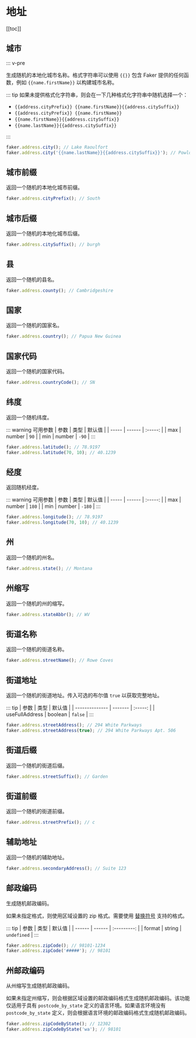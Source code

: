 # 地址

[[toc]]

## 城市

::: v-pre

生成随机的本地化城市名称。格式字符串可以使用 `{{}}` 包含 Faker 提供的任何函数，例如 `{{name.firstName}}` 以构建城市名称。

::: tip
如果未提供格式化字符串，则会在一下几种格式化字符串中随机选择一个：

- `{{address.cityPrefix}} {{name.firstName}}{{address.citySuffix}}`
- `{{address.cityPrefix}} {{name.firstName}}`
- `{{name.firstName}}{{address.citySuffix}}`
- `{{name.lastName}}{{address.citySuffix}}`

:::

```js
faker.address.city(); // Lake Raoulfort
faker.address.city('{{name.lastName}}{{address.citySuffix}}'); // Powlowski port
```

## 城市前缀

返回一个随机的本地化城市前缀。

```js
faker.address.cityPrefix(); // South
```

## 城市后缀

返回一个随机的本地化城市后缀。

```js
faker.address.citySuffix(); // burgh
```

## 县

返回一个随机的县名。

```js
faker.address.county(); // Cambridgeshire
```

## 国家

返回一个随机的国家名。

```js
faker.address.country(); // Papua New Guinea
```

## 国家代码

返回一个随机的国家代码。

```js
faker.address.countryCode(); // SN
```

## 纬度

返回一个随机纬度。

::: warning 可用参数 <Badge text="5.0.0+" type="tip" vertical="middle"/>
| 参数 | 类型 | 默认值 |
| ----- | ------ | :-----: |
| max | number | `90` |
| min | number | `-90` |
:::

```js
faker.address.latitude(); // 78.9197
faker.address.latitude(70, 10); // 40.1239
```

## 经度

返回随机经度。

::: warning 可用参数 <Badge text="5.0.0+" type="tip" vertical="middle"/>
| 参数 | 类型 | 默认值 |
| ----- | ------ | :-----: |
| max | number | `180` |
| min | number | `-180` |
:::

```js
faker.address.longitude(); // 78.9197
faker.address.longitude(70, 10); // 40.1239
```

## 州

返回一个随机的州名。

```js
faker.address.state(); // Montana
```

## 州缩写

返回一个随机的州的缩写。

```js
faker.address.stateAbbr(); // WV
```

## 街道名称

返回一个随机的街道名称。

```js
faker.address.streetName(); // Rowe Coves
```

## 街道地址

返回一个随机的街道地址。传入可选的布尔值 `true` 以获取完整地址。

::: tip
| 参数 | 类型 | 默认值 |
| -------------- | ------- | :-----: |
| useFullAddress | boolean | `false` |
:::

```js
faker.address.streetAddress(); // 294 White Parkways
faker.address.streetAddress(true); // 294 White Parkways Apt. 506
```

## 街道后缀

返回一个随机的街道后缀。

```js
faker.address.streetSuffix(); // Garden
```

## 街道前缀

返回一个随机的街道前缀。

```js
faker.address.streetPrefix(); // c
```

## 辅助地址

返回一个随机的辅助地址。

```js
faker.address.secondaryAddress(); // Suite 123
```

## 邮政编码

生成随机邮政编码。

如果未指定格式，则使用区域设置的 zip 格式。需要使用 [替换符号](/zh-cn/api/helpers.html#replacesymbols-format) 支持的格式。

::: tip
| 参数 | 类型 | 默认值 |
| ------ | ------ | :---------: |
| format | string | `undefined` |
:::

```js
faker.address.zipCode(); // 98101-1234
faker.address.zipCode('#####'); // 98101
```

## 州邮政编码 <Badge text="5.0.0+" type="tip" vertical="middle"/>

从州缩写生成随机邮政编码。

如果未指定州缩写，则会根据区域设置的邮政编码格式生成随机邮政编码。该功能仅适用于具有 `postcode_by_state` 定义的语言环境。如果语言环境没有 `postcode_by_state` 定义，则会根据语言环境的邮政编码格式生成随机邮政编码。

```js
faker.address.zipCodeByState(); // 12302
faker.address.zipCodeByState('wa'); // 98101
```

